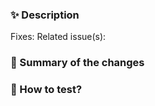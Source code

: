 ### ✨ Description

Fixes: <!-- Link to the issue this PR fixes -->
Related issue(s): <!-- Link to the issue this PR is related to but does not resolve it -->

<!-- General summary of what the PR aims to do -->

### 📖 Summary of the changes

<!-- Summary of the most important changes, the choices made (and why) and any other relevant info that will help your reviewers -->

### 🧪 How to test?

<!-- Steps required to test the PR or pointer to the automated tests -->
<!-- For UI changes, don't hesitate to provide before/after screenshots -->
